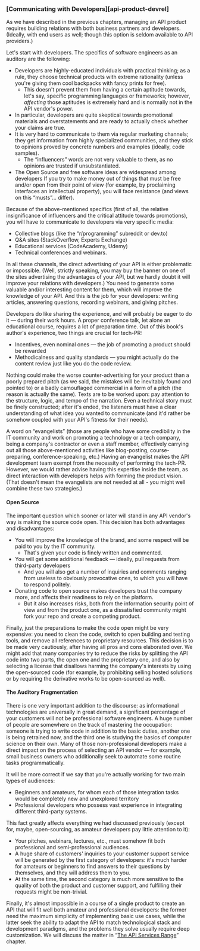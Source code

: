 ### [Communicating with Developers][api-product-devrel]

As we have described in the previous chapters, managing an API product requires building relations with both business partners and developers. (Ideally, with end users as well; though this option is seldom available to API providers.)

Let's start with developers. The specifics of software engineers as an auditory are the following:
  * Developers are highly-educated individuals with practical thinking; as a rule, they choose technical products with extreme rationality (unless you're giving them cool backpacks with fancy prints for free).
      * This doesn't prevent them from having a certain aptitude towards, let's say, specific programming languages or frameworks; however, *affecting* those aptitudes is extremely hard and is normally not in the API vendor's power.
  * In particular, developers are quite skeptical towards promotional materials and overstatements and are ready to actually check whether your claims are true.
  * It is very hard to communicate to them via regular marketing channels; they get information from highly specialized communities, and they stick to opinions proved by concrete numbers and examples (ideally, code samples).
      * The “influencers” words are not very valuable to them, as no opinions are trusted if unsubstantiated.
  * The Open Source and free software ideas are widespread among developers If you try to make money out of things that must be free and/or open from their point of view (for example, by proclaiming interfaces an intellectual property), you will face resistance (and views on this “musts”… differ).

Because of the above-mentioned specifics (first of all, the relative insignificance of influencers and the critical attitude towards promotions), you will have to communicate to developers via very specific media:
  * Collective blogs (like the “r/programming” subreddit or dev.to)
  * Q&A sites (StackOverflow, Experts Exchange)
  * Educational services (CodeAcademy, Udemy)
  * Technical conferences and webinars.

In all these channels, the direct advertising of your API is either problematic or impossible. (Well, strictly speaking, you may buy the banner on one of the sites advertising the advantages of your API, but we hardly doubt it will improve your relations with developers.) You need to generate some valuable and/or interesting content for them, which will improve the knowledge of your API. And this is the job for your developers: writing articles, answering questions, recording webinars, and giving pitches.

Developers do like sharing the experience, and will probably be eager to do it — during their work hours. A proper conference talk, let alone an educational course, requires a lot of preparation time. Out of this book's author's experience, two things are crucial for tech-PR:
  * Incentives, even nominal ones — the job of promoting a product should be rewarded
  * Methodicalness and quality standards — you might actually do the content review just like you do the code review.

Nothing could make the worse counter-advertising for your product than a poorly prepared pitch (as we said, the mistakes will be inevitably found and pointed to) or a badly camouflaged commercial in a form of a pitch (the reason is actually the same). Texts are to be worked upon: pay attention to the structure, logic, and tempo of the narration. Even a technical story must be finely constructed; after it's ended, the listeners must have a clear understanding of what idea you wanted to communicate (and it'd rather be somehow coupled with your API's fitness for their needs).

A word on “evangelists” (those are people who have some credibility in the IT community and work on promoting a technology or a tech company, being a company's contractor or even a staff member, effectively carrying out all those above-mentioned activities like blog-posting, course-preparing, conference-speaking, etc.) Having an evangelist makes the API development team exempt from the necessity of performing the tech-PR. However, we would rather advise having this expertise inside the team, as direct interaction with developers helps with forming the product vision. (That doesn't mean the evangelists are not needed at all - you might well combine these two strategies.)

#### Open Source

The important question which sooner or later will stand in any API vendor's way is making the source code open. This decision has both advantages and disadvantages:
  * You will improve the knowledge of the brand, and some respect will be paid to you by the IT community.
      * That's given your code is finely written and commented.
  * You will get some additional feedback — ideally, pull requests from third-party developers
      * And you will also get a number of inquiries and comments ranging from useless to obviously provocative ones, to which you will have to respond politely.
  * Donating code to open source makes developers trust the company more, and affects their readiness to rely on the platform.
      * But it also increases risks, both from the information security point of view and from the product one, as a dissatisfied community might fork your repo and create a competing product.

Finally, just the preparations to make the code open might be very expensive: you need to clean the code, switch to open building and testing tools, and remove all references to proprietary resources. This decision is to be made very cautiously, after having all pros and cons elaborated over. We might add that many companies try to reduce the risks by splitting the API code into two parts, the open one and the proprietary one, and also by selecting a license that disallows harming the company's interests by using the open-sourced code (for example, by prohibiting selling hosted solutions or by requiring the derivative works to be open-sourced as well).

#### The Auditory Fragmentation

There is one very important addition to the discourse: as informational technologies are universally in great demand, a significant percentage of your customers will not be professional software engineers. A huge number of people are somewhere on the track of mastering the occupation: someone is trying to write code in addition to the basic duties, another one is being retrained now, and the third one is studying the basics of computer science on their own. Many of those non-professional developers make a direct impact on the process of selecting an API vendor — for example, small business owners who additionally seek to automate some routine tasks programmatically.

It will be more correct if we say that you're actually working for two main types of audiences:
  * Beginners and amateurs, for whom each of those integration tasks would be completely new and unexplored territory
  * Professional developers who possess vast experience in integrating different third-party systems.

This fact greatly affects everything we had discussed previously (except for, maybe, open-sourcing, as amateur developers pay little attention to it):
  * Your pitches, webinars, lectures, etc., must somehow fit both professional and semi-professional audiences. 
  * A huge share of customers' inquiries to your customer support service will be generated by the first category of developers: it's much harder for amateurs or beginners to find answers to their questions by themselves, and they will address them to you.
  * At the same time, the second category is much more sensitive to the quality of both the product and customer support, and fulfilling their requests might be non-trivial.

Finally, it's almost impossible in a course of a single product to create an API that will fit well both amateur and professional developers: the former need the maximum simplicity of implementing basic use cases, while the latter seek the ability to adapt the API to match technological stack and development paradigms, and the problems they solve usually require deep customization. We will discuss the matter in “[The API Services Range](#api-product-range)” chapter.

